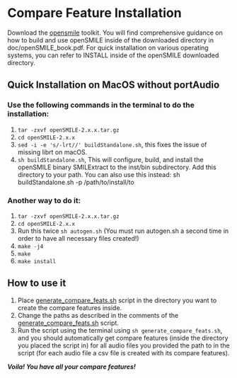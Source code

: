# Compare Feature Installation

Download the [opensmile](https://www.audeering.com/opensmile/) toolkit. You will find comprehensive guidance on how to build and use openSMILE inside of the downloaded directory in doc/openSMILE_book.pdf. For quick installation on various operating systems, you can refer to INSTALL inside of the openSMILE downloaded directory.

## Quick Installation on MacOS without portAudio

### Use the following commands in the terminal to do the installation:
1. `tar -zxvf openSMILE-2.x.x.tar.gz`
2. `cd openSMILE-2.x.x`
3. `sed -i -e 's/-lrt//' buildStandalone.sh`, this fixes the issue of missing librt on macOS.
4. `sh buildStandalone.sh`, This will configure, build, and install the openSMILE binary SMILExtract to the inst/bin subdirectory. Add this directory to your path. You can also use this instead: sh buildStandalone.sh -p /path/to/install/to
  
### Another way to do it:
1. `tar -zxvf openSMILE-2.x.x.tar.gz`
2. `cd openSMILE-2.x.x`
3. Run this twice `sh autogen.sh` (You must run autogen.sh a second time in order to have all necessary files created!)
4. `make -j4`
5. `make`
6. `make install`
  
## How to use it
1. Place [generate_compare_feats.sh](https://github.com/wazeerzulfikar/ad-mmse/blob/master/generate_compare_feats.sh) script in the directory you want to create the compare features inside.
2. Change the paths as described in the comments of the [generate_compare_feats.sh](https://github.com/wazeerzulfikar/ad-mmse/blob/master/generate_compare_feats.sh) script.
3. Run the script using the terminal using `sh generate_compare_feats.sh`, and you should automatically get compare features (inside the directory you placed the script in) for all audio files you provided the path to in the script (for each audio file a csv file is created with its compare features).    

***Voila! You have all your compare features!***



